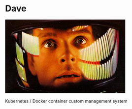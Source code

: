 # Dave
![alt tag](https://raw.githubusercontent.com/Gamebuildr/Dave/master/READMEImages/dave.jpg)

Kubernetes / Docker container custom management system
